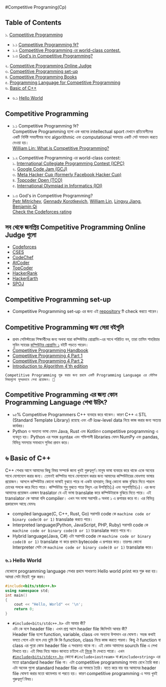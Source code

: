 #Competitive Programing(Cp) 

## Table of Contents

১. [Competitive Programming](#=cp)
   - ১.১ [Competitive Programming কি?](#whatiscp)
   - ১.২ [Competitive Programming এর world-class contest.](#contest)
   - ১.৩ [God's in Competitive Programming?](#godcp)

২. [Competitive Programming Online Judge](#online-judges)<br>
৩. [Competitive Programming set-up](#repository)<br>
৪. [Competitive Programming Books](#books)<br>
৫. [Programming Language for Competitive Programming](#programming-language)<br>
৬. [Basic of C++](#C++)
  - ৬.১ [Hello World](#helloWorld)

## Competitive Programming<a name="cp"></a>
   - ১.১ Competitive Programming কি?<a name="whatiscp"></a> <br>
      Competitive Programming হলো এক ধরনের intellectual sport যেখানে প্রতিযোগীদের একটি নির্দিষ্ট সময়সীমার মধ্যে algorithmic এবং computational সমস্যার একটি সেট সমাধান করতে দেওয়া হয়। <br>
      [William Lin: What is Competitive Programming?](https://www.youtube.com/watch?v=ueNT-w7Oluw)
   - ১.২ Competitive Programming এর world-class contest:<a name="contest"></a><br>
      ১. [International Collegiate Programming Contest (ICPC)](https://en.wikipedia.org/wiki/International_Collegiate_Programming_Contest)<br>
      ২. [Google Code Jam (GCJ)](https://en.wikipedia.org/wiki/Google_Code_Jam)<br>
      ৩. [Meta Hacker Cup (formerly Facebook Hacker Cup)](https://en.wikipedia.org/wiki/Facebook_Hacker_Cup)<br>
      ৪. [Topcoder Open (TCO)](https://en.wikipedia.org/wiki/Topcoder_Open)<br>
      ৫. [International Olympiad in Informatics (IOI)](https://en.wikipedia.org/wiki/International_Olympiad_in_Informatics)<br>
      
   - ১.৩ God's in Competitive Programming?<a name="godcp"></a><br>
        [Petr Mitrichev](https://codeforces.com/profile/Petr), [Gennady Korotkevich](https://codeforces.com/profile/tourist), [William Lin](https://codeforces.com/profile/tmwilliamlin168), [Lingyu Jiang](https://codeforces.com/profile/jiangly), [Benjamin Qi](https://codeforces.com/profile/Benq) <br> [Check the Codeforces rating](https://codeforces.com/ratings)
## সব থেকে জনপ্রিয় Competitive Programming Online Judge গুলো <a name="online-judges"></a>

- [Codeforces](https://codeforces.com)
- [CSES](https://cses.fi)
- [CodeChef](https://www.codechef.com)
- [AtCoder](https://atcoder.jp)
- [TopCoder](https://www.topcoder.com)
- [HackerRank](https://www.hackerrank.com)
- [HackerEarth](https://www.hackerearth.com)
- [SPOJ](https://www.spoj.com)

## Competitive Programming set-up
- Competitive Programming set-up এর জন্য এই [repository](https://github.com/nxtsourav7/Compitative-Programming-Setup.git) টি check করতে পারেন। <a name="repository"></a>
## Competitive Programming জন্য সেরা বইগুলি <a name="books"></a>

- প্রথম সেমিস্টারের শিক্ষার্থীদের জন্য অথবা যারা কম্পিউটার প্রোগ্রামিং-এর সাথে পরিচিত নন, তারা তামিম শাহরিয়ার সুবিন স্যারের [কম্পিউটার প্রোগ্রামিং ১](cpResources/cProgramming/CP_ComputerProgrammingTamimShariarSubeen.pdf) বইটি পড়তে পারেন।
- [Competitive Programming Handbook](cpResources/cpBooks/CompetitiveProgrammersHandbook.pdf)
- [Competitive Programming 4 Part 1](cpResources/cpBooks/CompetitiveProgramming4Book1.pdf)
- [Competitive Programming 4 Part 2](cpResources/cpBooks/CompetitiveProgramming4Book2.pdf)
- [Introduction to Algorithm 4'th edition](cpResources/cpBooks/IntroductiontoAlgorithms4th.pdf)

`Competitive Programming শুরু করার জন্য প্রথমে একটি Programming Language এর মৌলিক বিষয়গুলো সুন্দরভাবে শেখা প্রয়োজন। 🌟`

## Competitive Programming এর জন্য কোন Programming Language শেখা উচিৎ? <a name="programming-language"></a>

- ৯৫% Competitive Programmers C++ ব্যবহার করে থাকেন। কারণ C++ এ STL (Standard Template Library) রয়েছে এবং এটি low-level data নিয়ে কাজ করার জন্য অত্যন্ত কার্যকর।
- Python ও অন্যান্য ভাষা যেমন Java, Rust এবং Kotlinও competitive programming এ ব্যবহৃত হয়। Python এর সহজ syntax এবং শক্তিশালী libraries যেমন NumPy এবং pandas, বিভিন্ন সমস্যার সমাধানে সুবিধা প্রদান করে।
## ৬ Basic of C++<a name="C++"></a>
C++ শেখার আগে আমাদের কিছু বিষয় সম্পর্কে জানা খুবই গুরুত্বপূর্ণ।মানুষ  ভাষা ব্যবহার করে থাকে একে অন্যের সাথে যোগাযোগ করার জন্য। তেমনই কম্পিটার সাথে যোগাযোগ করার জন্য আমাদের কম্পিউটারের বোধগম্য ভাষার প্রয়োজন। আসলে কম্পিউটার কোনো ভাষাই বুঝতে পারে না একটা হাদারাম; কিন্তু কোনো কাজ বুঝিয়ে দিতে পারলে চোখের পলকে করে দিতে পারে। কম্পিউটার শুধু বুঝতে পারে বিদ্যুৎ এর উপস্থিতি(১) এবং অনুপস্থিতি(০)। এর জন্য আমাদের প্রয়োজন একজন traslator যে এই ভাষা translate করে কম্পিউটারকে বুঝিয়ে দিতে পারে। এই translator কে আমরা বলি compiler। এখন সব ভাষা সরাসরি ০ অথবা ১ এ রূপান্তর করে না। এর বিভিন্ন প্রকারভেদ আছে যেমনঃ 
- compiled language(C, C++, Rust, Go) সরাসরি code কে  `machine code or binary code(0 or 1)` translate করতে পারে।
- Interpreted language(Python, JavaScript, PHP, Ruby) সরাসরি code কে  `machine code or binary code(0 or 1)` translate করতে পারে না।
- Hybrid language(Java, C#) এটা সরাসরি code কে  `machine code or binary code(0 or 1)` translate না করে প্রথমে bytecode এ রূপান্তর করে। তারপর কোনো Interpreter সেটা কে `machine code or binary code(0 or 1)` translate করে। <br>
### ৬.১ Hello World <a name="helloWorld"></a>
যেকোনো programming language শেখার প্রথমে সাধারণত Hello world print করে শুরু করা হয়। আমরা সেটা দিয়েই শুরু করব।
```cpp
#include<bits/stdc++.h>
using namespace std;
int main()
{
    cout << "Hello, World" << '\n';
    return 0;
}
```
- ``#include<bits/stdc++.h>`` এটা আবার কী?<br>
এটা কে বলে header file। এখন প্রশ্ন আসে header file জিনিসটা আবার কী?<br>
Header file হলো function, variable, class এবং অন্যান্য উপাদান এর ঘোষণা।
সহজ কথাই বলতে গেলে এটা বলে দেয় তুমি কি কি function, class নিয়ে কাজ করতে পারবা। কিন্তু ঐ function বা class এর পুরো কোড header file এ সধারনত থাকে না। এই কোড আমাদের sourch file এ লেখা লিখতে হয়। এই বিষয় নিয়ে আরও জানতে চাইলে এই [লিংক](https://en.cppreference.com/w/cpp/header) টা দেখতে পারো।
এখন [``#include<bits/stdc++.h>``](https://gist.github.com/Einstrasse/ac0fe7d7450621a39364ed3b05cacd11) কোনো ``#include<iostream>`` বা ``#include<string>`` এর মতো standard header file না। এটা competitive programming মাথায় রেখে তৈরি করা। এটা অনেক গুলো standard header file এর সমন্বয়ে তৈরি। যাতে করে বার বার আমাদের header file ঘোষণা করার মতো ঝামেলায় না পরতে হয়। কারণ competitive programming এ সময় খুবই গুরুত্বপূর্ণ বিষয়।

